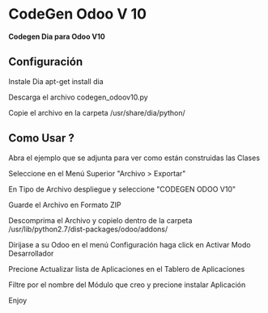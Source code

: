 # CodeGen Odoo V 10
<strong>Codegen Dia para Odoo V10</strong>

<strong>Configuración</strong>
---------------------

Instale Dia apt-get install dia

Descarga el archivo codegen_odoov10.py

Copie el archivo en la carpeta /usr/share/dia/python/

<strong>Como Usar ?</strong>
---------------------

Abra el ejemplo que se adjunta para ver como están construidas las Clases

Seleccione en el Menú Superior "Archivo > Exportar"

En Tipo de Archivo despliegue y seleccione "CODEGEN ODOO V10"

Guarde el Archivo en Formato ZIP

Descomprima el Archivo y copielo dentro de la carpeta /usr/lib/python2.7/dist-packages/odoo/addons/

Dirijase a su Odoo en el menú Configuración haga click en Activar Modo Desarrollador

Precione Actualizar lista de Aplicaciones en el Tablero de Aplicaciones

Filtre por el nombre del Módulo que creo y precione instalar Aplicación

Enjoy
